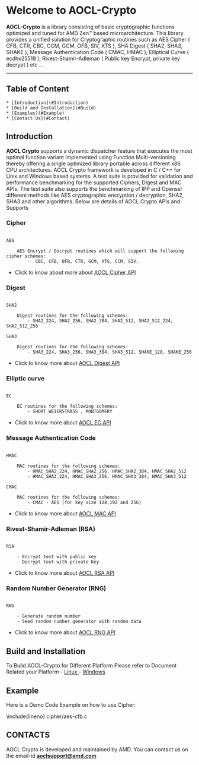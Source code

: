 
# Welcome to AOCL-Crypto

**AOCL-Crypto** is a library consisting of basic cryptographic functions optimized and tuned for AMD Zen™ based microarchitecture. This library provides a unified solution for Cryptographic routines such as AES Cipher ( CFB, CTR, CBC, CCM, GCM, OFB, SIV, XTS ), SHA Digest ( SHA2, SHA3, SHAKE ), Message Authentication Code ( CMAC, HMAC ), Elliptical Curve ( ecdhx25519 ), Rivest-Shamir-Adleman ( Public key Encrypt, private key decrypt ) etc ...

---

## Table of Content
    * [Introduction](#Introduction)
    * [Build and Installation](#Build)
    * [Examples](#Example)
    * [Contact Us](#Contact)


<div id="Introduction" name="Introduction"></div>

## Introduction

<b> AOCL Crypto </b> supports a dynamic dispatcher feature that executes the most optimal function variant implemented using Function Multi-versioning thereby offering a single optimized library portable across different x86 CPU architectures. 
AOCL Crypto framework is developed in C / C++ for Unix and Windows based systems. A test suite is provided for validation and performance benchmarking for the supported Ciphers, Digest and MAC APIs. The test suite also supports the benchmarking of IPP and Openssl different methods like AES cryptographic encryption / decryption, SHA2, SHA3 and other algorithms. Below are details of AOCL Crypto APIs and Supports

### Cipher   

```
 
AES 
    
    AES Encrypt / Decrypt routines which will support the following cipher schemes:
        -  CBC, CFB, OFB, CTR, GCM, XTS, CCM, SIV.
```
-   Click to know about more about [AOCL Cipher API](group__cipher.html)

### Digest

```

SHA2

    Digest routines for the following schemes:
        - SHA2_224, SHA2_256, SHA2_384, SHA2_512, SHA2_512_224, SHA2_512_256

SHA3

    Digest routines for the following schemes:
        - SHA3_224, SHA3_256, SHA3_384, SHA3_512, SHAKE_128, SHAKE_256    
```

- Click to know more about [AOCL Digest API](group__digest.html)


### Elliptic curve

```

EC 

    EC routines for the following schemes:
        - SHORT_WEIERSTRASS , MONTGOMERY

```

- Click to know more about [AOCL EC API](group__ec.html)


### Message Authentication Code

```

HMAC 

    MAC routines for the following schemes:
        - HMAC_SHA2_224, HMAC_SHA2_256, HMAC_SHA2_384, HMAC_SHA2_512
        - HMAC_SHA3_224, HMAC_SHA3_256, HMAC_SHA3_384, HMAC_SHA3_512

CMAC 

    MAC routines for the following schemes:
        - CMAC - AES (for key size 128,192 and 256)
```

- Click to know more about [AOCL MAC API](group__mac.html)

### Rivest-Shamir-Adleman (RSA)

```

RSA

    - Encrypt text with public key
    - Decrypt text with private Key

```

- Click to know more about [AOCL RSA API](group__rsa.html)

### Random Number Generator (RNG)
```

RNG

    - Generate random number
    - Seed random number generator with random data

```

- Click to know more about [AOCL RNG API](group__rng.html)


<div id = "Build" name="Build"></div>

## Build and Installation

To Build AOCL-Crypto for Different Platform Please refer to Document Related your Platform
    - [ Linux ](md_Combine_build.html#md_BUILD)
    - [ Windows  ](md_Combine_build.html#md_BUILD_Windows)

<div id = "Example"></div>

## Example

Here is a Demo Code Example on how to use Cipher:

\include{lineno} cipher/aes-cfb.c 

<div id = "Contact"></div>

## CONTACTS

AOCL Crypto is developed and maintained by AMD. You can contact us on the email-id <b>[aoclsupport@amd.com](mailto:aoclsupport@amd.com)</b>